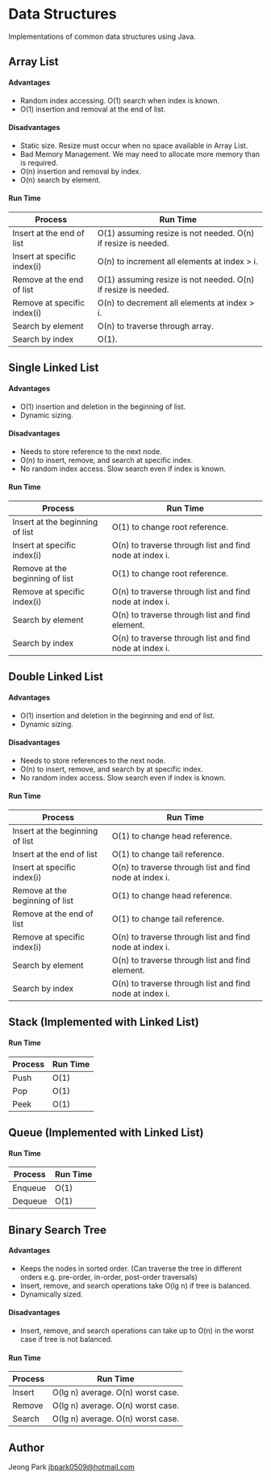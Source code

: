 # Data Structures
Implementations of common data structures using Java.

## Array List

#### Advantages

* Random index accessing. O(1) search when index is known.
* O(1) insertion and removal at the end of list.

#### Disadvantages

* Static size. Resize must occur when no space available in Array List.
* Bad Memory Management. We may need to allocate more memory than is required.
* O(n) insertion and removal by index.
* O(n) search by element.

#### Run Time

Process | Run Time
------ | -----------
Insert at the end of list | O(1) assuming resize is not needed. O(n) if resize is needed.
Insert at specific index(i) | O(n) to increment all elements at index > i. 
Remove at the end of list | O(1) assuming resize is not needed. O(n) if resize is needed.
Remove at specific index(i) | O(n) to decrement all elements at index > i.
Search by element | O(n) to traverse through array.
Search by index | O(1).


## Single Linked List

#### Advantages

* O(1) insertion and deletion in the beginning of list.
* Dynamic sizing.

#### Disadvantages
* Needs to store reference to the next node.
* O(n) to insert, remove, and search at specific index.
* No random index access. Slow search even if index is known.

#### Run Time

Process | Run Time
------ | -----------
Insert at the beginning of list | O(1) to change root reference.
Insert at specific index(i) | O(n) to traverse through list and find node at index i.
Remove at the beginning of list | O(1) to change root reference.
Remove at specific index(i) | O(n) to traverse through list and find node at index i.
Search by element | O(n) to traverse through list and find element.
Search by index | O(n) to traverse through list and find node at index i.


## Double Linked List

#### Advantages

* O(1) insertion and deletion in the beginning and end of list.
* Dynamic sizing.

#### Disadvantages
* Needs to store references to the next node.
* O(n) to insert, remove, and search by at specific index.
* No random index access. Slow search even if index is known.

#### Run Time

Process | Run Time
------ | -----------
Insert at the beginning of list | O(1) to change head reference.
Insert at the end of list | O(1) to change tail reference.
Insert at specific index(i) | O(n) to traverse through list and find node at index i.
Remove at the beginning of list | O(1) to change head reference.
Remove at the end of list | O(1) to change tail reference.
Remove at specific index(i) | O(n) to traverse through list and find node at index i.
Search by element | O(n) to traverse through list and find element.
Search by index | O(n) to traverse through list and find node at index i.

## Stack (Implemented with Linked List)

#### Run Time

Process | Run Time
------ | -----------
Push | O(1)
Pop | O(1)
Peek | O(1)

## Queue (Implemented with Linked List)

#### Run Time

Process | Run Time
------ | -----------
Enqueue | O(1)
Dequeue | O(1)

## Binary Search Tree

#### Advantages

* Keeps the nodes in sorted order. (Can traverse the tree in different orders e.g. pre-order, in-order, post-order traversals)
* Insert, remove, and search operations take O(lg n) if tree is balanced.
* Dynamically sized.

#### Disadvantages

* Insert, remove, and search operations can take up to O(n) in the worst case if tree is not balanced.

#### Run Time

Process | Run Time
------ | -----------
Insert | O(lg n) average. O(n) worst case.
Remove | O(lg n) average. O(n) worst case.
Search | O(lg n) average. O(n) worst case.

## Author
Jeong Park <jbpark0509@hotmail.com>